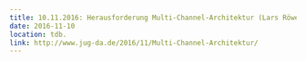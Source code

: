 ```yaml
---
title: 10.11.2016: Herausforderung Multi-Channel-Architektur (Lars Röwekamp, )
date: 2016-11-10
location: tdb.
link: http://www.jug-da.de/2016/11/Multi-Channel-Architektur/
---
```

